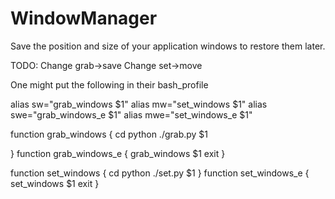 # WindowManager
Save the position and size of your application windows to restore them later. 

TODO:
Change grab->save
Change set->move

One might put the following in their bash_profile

alias sw="grab_windows $1"
alias mw="set_windows $1"
alias swe="grab_windows_e $1"
alias mwe="set_windows_e $1"

function grab_windows {
        cd <path to python files>
        python ./grab.py $1

}
function grab_windows_e {
        grab_windows $1
        exit
}

function set_windows {
        cd <path to python files>
        python ./set.py $1
}
function set_windows_e {
        set_windows $1
        exit
}